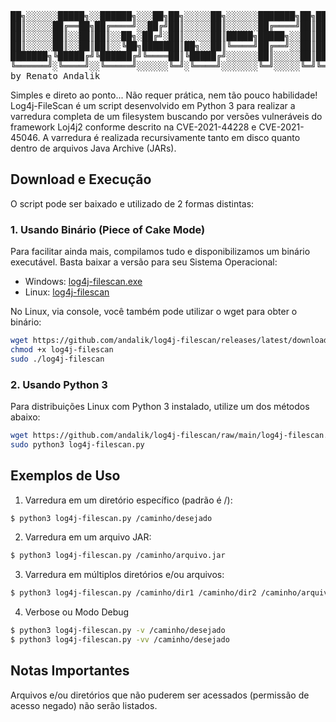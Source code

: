 <pre>
██╗░░░░░░█████╗░░██████╗░░░██╗██╗░░░░░██╗░░░░░░███████╗██╗██╗░░░░░███████╗░██████╗░█████╗░░█████╗░███╗░░██╗
██║░░░░░██╔══██╗██╔════╝░░██╔╝██║░░░░░██║░░░░░░██╔════╝██║██║░░░░░██╔════╝██╔════╝██╔══██╗██╔══██╗████╗░██║
██║░░░░░██║░░██║██║░░██╗░██╔╝░██║░░░░░██║█████╗█████╗░░██║██║░░░░░█████╗░░╚█████╗░██║░░╚═╝███████║██╔██╗██║
██║░░░░░██║░░██║██║░░╚██╗███████║██╗░░██║╚════╝██╔══╝░░██║██║░░░░░██╔══╝░░░╚═══██╗██║░░██╗██╔══██║██║╚████║
███████╗╚█████╔╝╚██████╔╝╚════██║╚█████╔╝░░░░░░██║░░░░░██║███████╗███████╗██████╔╝╚█████╔╝██║░░██║██║░╚███║
╚══════╝░╚════╝░░╚═════╝░░░░░░╚═╝░╚════╝░░░░░░░╚═╝░░░░░╚═╝╚══════╝╚══════╝╚═════╝░░╚════╝░╚═╝░░╚═╝╚═╝░░╚══╝
by Renato Andalik
</pre>

Simples e direto ao ponto... Não requer prática, nem tão pouco habilidade!
Log4j-FileScan é um script desenvolvido em Python 3 para realizar a varredura completa de um filesystem buscando por versões vulneráveis do framework Loj4j2 conforme descrito na CVE-2021-44228 e CVE-2021-45046. 
A varredura é realizada recursivamente tanto em disco quanto dentro de arquivos Java Archive (JARs).

## Download e Execução

O script pode ser baixado e utilizado de 2 formas distintas:

### 1. Usando Binário (Piece of Cake Mode)

Para facilitar ainda mais, compilamos tudo e disponibilizamos um binário executável.
Basta baixar a versão para seu Sistema Operacional:

 * Windows: [log4j-filescan.exe](https://github.com/andalik/log4j-filescan/releases/latest/download/log4j-filescan.exe)
 * Linux: [log4j-filescan](https://github.com/andalik/log4j-filescan/releases/latest/download/log4j-filescan)

No Linux, via console, você também pode utilizar o wget para obter o binário:

```bash
wget https://github.com/andalik/log4j-filescan/releases/latest/download/log4j-filescan -O log4j-filescan
chmod +x log4j-filescan
sudo ./log4j-filescan
```

### 2. Usando Python 3

Para distribuições Linux com Python 3 instalado, utilize um dos métodos abaixo:

```bash
wget https://github.com/andalik/log4j-filescan/raw/main/log4j-filescan.py
sudo python3 log4j-filescan.py
```

## Exemplos de Uso

1. Varredura em um diretório específico (padrão é /):
```bash
$ python3 log4j-filescan.py /caminho/desejado
```

2. Varredura em um arquivo JAR:
```bash
$ python3 log4j-filescan.py /caminho/arquivo.jar
```

3. Varredura em múltiplos diretórios e/ou arquivos:
```bash
$ python3 log4j-filescan.py /caminho/dir1 /caminho/dir2 /caminho/arquivo.jar
```

4. Verbose ou Modo Debug
```bash
$ python3 log4j-filescan.py -v /caminho/desejado
$ python3 log4j-filescan.py -vv /caminho/desejado
```

## Notas Importantes
Arquivos e/ou diretórios que não puderem ser acessados (permissão de acesso negado) não serão listados.
